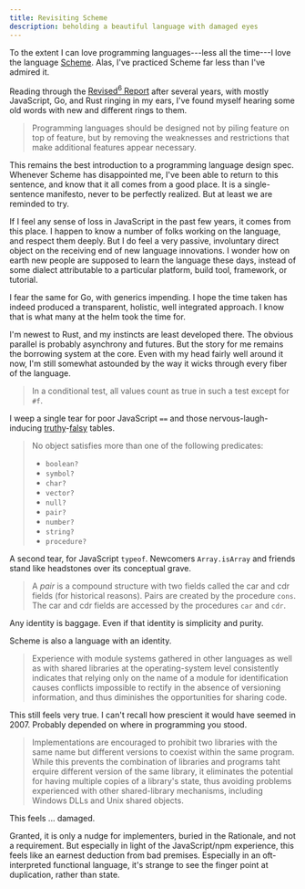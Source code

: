 ```yaml
---
title: Revisiting Scheme
description: beholding a beautiful language with damaged eyes
---
```


To the extent I can love programming languages---less all the time---I love the language [Scheme](https://en.wikipedia.org/wiki/Scheme_(programming_language)).  Alas, I've practiced Scheme far less than I've admired it.

Reading through the [Revised<sup>6</sup> Report](http://www.r6rs.org/) after several years, with mostly JavaScript, Go, and Rust ringing in my ears, I've found myself hearing some old words with new and different rings to them.

> Programming languages should be designed not by piling feature on top of feature, but by removing the weaknesses and restrictions that make additional features appear necessary.

This remains the best introduction to a programming language design spec.  Whenever Scheme has disappointed me, I've been able to return to this sentence, and know that it all comes from a good place.  It is a single-sentence manifesto, never to be perfectly realized.  But at least we are reminded to try.

If I feel any sense of loss in JavaScript in the past few years, it comes from this place.  I happen to know a number of folks working on the language, and respect them deeply.  But I do feel a very passive, involuntary direct object on the receiving end of new language innovations.  I wonder how on earth new people are supposed to learn the language these days, instead of some dialect attributable to a particular platform, build tool, framework, or tutorial.

I fear the same for Go, with generics impending.  I hope the time taken has indeed produced a transparent, holistic, well integrated approach.  I know that is what many at the helm took the time for.

I'm newest to Rust, and my instincts are least developed there.  The obvious parallel is probably asynchrony and futures.  But the story for me remains the borrowing system at the core.  Even with my head fairly well around it now, I'm still somewhat astounded by the way it wicks through every fiber of the language.

> In a conditional test, all values count as true in such a test except for `#f`.

I weep a single tear for poor JavaScript `==` and those nervous-laugh-inducing [truthy](https://developer.mozilla.org/en-US/docs/Glossary/Truthy)-[falsy](https://developer.mozilla.org/en-US/docs/Glossary/Falsy) tables.

> No object satisfies more than one of the following predicates:
> - `boolean?`
> - `symbol?`
> - `char?`
> - `vector?`
> - `null?`
> - `pair?`
> - `number?`
> - `string?`
> - `procedure?`

A second tear, for JavaScript `typeof`.  Newcomers `Array.isArray` and friends stand like headstones over its conceptual grave.

> A _pair_ is a compound structure with two fields called the car and cdr fields (for historical reasons).  Pairs are created by the procedure `cons`.  The car and cdr fields are accessed by the procedures `car` and `cdr`.

Any identity is baggage.  Even if that identity is simplicity and purity.

Scheme is also a language with an identity.

> Experience with module systems gathered in other languages as well as with shared libraries at the operating-system level consistently indicates that relying only on the name of a module for identification causes conflicts impossible to rectify in the absence of versioning information, and thus diminishes the opportunities for sharing code.

This still feels very true.  I can't recall how prescient it would have seemed in 2007.  Probably depended on where in programming you stood.

> Implementations are encouraged to prohibit two libraries with the same name but different versions to coexist within the same program.  While this prevents the combination of libraries and programs taht erquire different version of the same library, it eliminates the potential for having multiple copies of a library's state, thus avoiding problems experienced with other shared-library mechanisms, including Windows DLLs and Unix shared objects.

This feels ... damaged.

Granted, it is only a nudge for implementers, buried in the Rationale, and not a requirement.  But especially in light of the JavaScript/npm experience, this feels like an earnest deduction from bad premises.  Especially in an oft-interpreted functional language, it's strange to see the finger point at duplication, rather than state.
